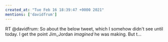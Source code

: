 ```yaml
---
created_at: "Tue Feb 16 18:39:47 +0000 2021"
mentions: ['davidfrum']
---
```


RT @davidfrum: So about the below tweet, which I somehow didn't see until today. I get the point Jim_Jordan *imagined* he was making. But t…